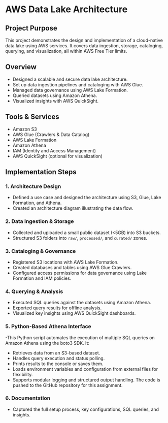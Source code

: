# AWS Data Lake Architecture

## Project Purpose
This project demonstrates the design and implementation of a cloud-native data lake using AWS services. It covers data ingestion, storage, cataloging, querying, and visualization, all within AWS Free Tier limits.

## Overview
- Designed a scalable and secure data lake architecture.
- Set up data ingestion pipelines and cataloging with AWS Glue.
- Managed data governance using AWS Lake Formation.
- Queried datasets using Amazon Athena.
- Visualized insights with AWS QuickSight.

## Tools & Services
- Amazon S3
- AWS Glue (Crawlers & Data Catalog)
- AWS Lake Formation
- Amazon Athena
- IAM (Identity and Access Management)
- AWS QuickSight (optional for visualization)

## Implementation Steps
### 1. Architecture Design
- Defined a use case and designed the architecture using S3, Glue, Lake Formation, and Athena.
- Created an architecture diagram illustrating the data flow.

### 2. Data Ingestion & Storage
- Collected and uploaded a small public dataset (<5GB) into S3 buckets.
- Structured S3 folders into `raw/`, `processed/`, and `curated/` zones.

### 3. Cataloging & Governance
- Registered S3 locations with AWS Lake Formation.
- Created databases and tables using AWS Glue Crawlers.
- Configured access permissions for data governance using Lake Formation and IAM policies.

### 4. Querying & Analysis
- Executed SQL queries against the datasets using Amazon Athena.
- Exported query results for offline analysis.
- Visualized key insights using AWS QuickSight dashboards.

### 5. Python-Based Athena Interface
-This Python script automates the execution of multiple SQL queries on Amazon Athena using the boto3 SDK. It:
- Retrieves data from an S3-based dataset.
- Handles query execution and status polling.
- Prints results to the console or saves them.
- Loads environment variables and configuration from external files for flexibility.
- Supports modular logging and structured output handling.
The code is pushed to the GitHub repository for this assignment.

### 6. Documentation
- Captured the full setup process, key configurations, SQL queries, and insights.
